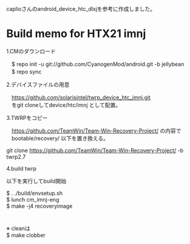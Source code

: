
caplioさんのandroid_device_htc_dlxjを参考に作成しました。

# Build memo for HTX21 imnj

1.CMのダウンロード

　$ repo init -u git://github.com/CyanogenMod/android.git -b jellybean  
　$ repo sync  

2.デバイスファイルの用意

　https://github.com/solarisintel/twrp_device_htc_imnj.git  
　をgit cloneしてdevice/htc/imnj として配置。

3.TWRPをコピー

　https://github.com/TeamWin/Team-Win-Recovery-Project/ の内容で  
　bootable/recovery/ 以下を置き換える。  

  git clone https://github.com/TeamWin/Team-Win-Recovery-Project/ -b twrp2.7  

4.build twrp  

   以下を実行してbuild開始  

   $ . ./build/envsetup.sh    
   $ lunch cm_imnj-eng  
   $ make -j4 recoveryimage  
　　  
　　  
※ cleanは  
   $ make clobber  

